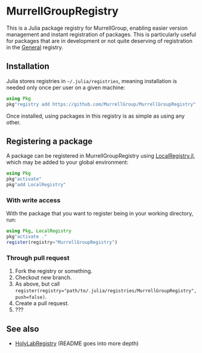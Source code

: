 # MurrellGroupRegistry

This is a Julia package registry for MurrellGroup, enabling easier version management and instant registration of packages. This is particularly useful for packages that are in development or not quite deserving of registration in the [General](https://github.com/JuliaRegistries/General) registry.

## Installation

Julia stores registries in `~/.julia/registries`, meaning installation is needed only once per user on a given machine:

```julia
using Pkg
pkg"registry add https://github.com/MurrellGroup/MurrellGroupRegistry"
```

Once installed, using packages in this registry is as simple as using any other.

## Registering a package

A package can be registered in MurrellGroupRegistry using [LocalRegistry.jl](https://github.com/GunnarFarneback/LocalRegistry.jl), which may be added to your global environment:

```julia
using Pkg
pkg"activate"
pkg"add LocalRegistry"
```

### With write access

With the package that you want to register being in your working directory, run:

```julia
using Pkg, LocalRegistry
pkg"activate ."
register(registry="MurrellGroupRegistry")
```

### Through pull request

1. Fork the registry or something.
2. Checkout new branch.
3. As above, but call `register(registry="path/to/.julia/registries/MurrellGroupRegistry", push=false)`.
4. Create a pull request.
5. ???

## See also

- [HolyLabRegistry](https://github.com/HolyLab/HolyLabRegistry) (README goes into more depth)
